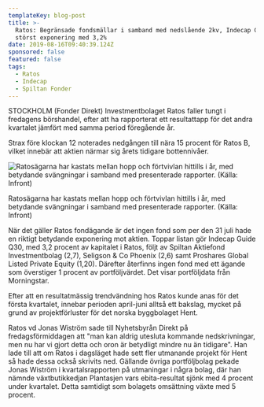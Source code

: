 ```yaml
---
templateKey: blog-post
title: >-
  Ratos: Begränsade fondsmällar i samband med nedslående 2kv, Indecap Guide
  störst exponering med 3,2%
date: 2019-08-16T09:40:39.124Z
sponsored: false
featured: false
tags:
  - Ratos
  - Indecap
  - Spiltan Fonder
---
```

STOCKHOLM (Fonder Direkt) Investmentbolaget Ratos faller tungt i fredagens börshandel, efter att ha rapporterat ett resultattapp för det andra kvartalet jämfört med samma period föregående år.



Strax före klockan 12 noterades nedgången till nära 15 procent för Ratos B, vilket innebär att aktien närmar sig årets tidigare bottennivåer.

![Ratosägarna har kastats mellan hopp och förtvivlan hittills i år, med betydande svängningar i samband med presenterade rapporter. (Källa: Infront)](/img/ratos16aug.png)

<span class="image-caption">Ratosägarna har kastats mellan hopp och förtvivlan hittills i år, med betydande svängningar i samband med presenterade rapporter. (Källa: Infront)</span>

När det gäller Ratos fondägande är det ingen fond som per den 31 juli hade en riktigt betydande exponering mot aktien. Toppar listan gör Indecap Guide Q30, med 3,2 procent av kapitalet i Ratos, följt av Spiltan Aktiefond Investmentbolag (2,7), Seligson & Co Phoenix (2,6) samt Proshares Global Listed Private Equity (1,20). Därefter återfinns ingen fond med ett ägande som överstiger 1 procent av portföljvärdet. Det visar portföljdata från Morningstar.



Efter att en resultatmässig trendvändning hos Ratos kunde anas för det första kvartalet, innebar perioden april-juni alltså ett bakslag, mycket på grund av projektförluster för det norska byggbolaget Hent.



Ratos vd Jonas Wiström sade till Nyhetsbyrån Direkt på fredagsförmiddagen att "man kan aldrig utesluta kommande nedskrivningar, men nu har vi gjort detta och oron är betydligt mindre nu än tidigare". Han lade till att om Ratos i dagsläget hade sett fler utmanande projekt för Hent så hade dessa också skrivits ned. Gällande övriga portföljbolag pekade Jonas Wiström i kvartalsrapporten på utmaningar i några bolag, där han nämnde växtbutikkedjan Plantasjen vars ebita-resultat sjönk med 4 procent under kvartalet. Detta samtidigt som bolagets omsättning växte med 5 procent.
